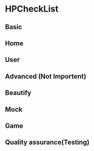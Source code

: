 HPCheckList
===============

## Basic
## Home
## User
## Advanced (Not Importent)
## Beautify
## Mock
## Game
## Quality assurance(Testing)

